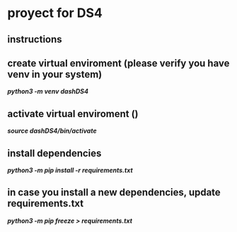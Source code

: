 # proyect for DS4

## instructions

## create virtual enviroment (please verify you have venv in your system)

***python3 -m venv dashDS4***

## activate virtual enviroment ()

***source dashDS4/bin/activate***  

## install dependencies

***python3 -m pip install -r requirements.txt***

## in case you install a new dependencies, update requirements.txt

***python3 -m  pip freeze > requirements.txt***
